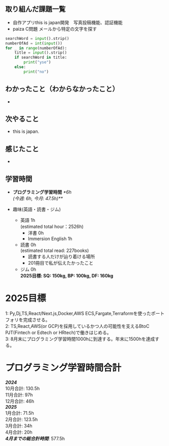 ## 取り組んだ課題一覧
- 自作アプリthis is japan開発　写真投稿機能、認証機能
- paiza C問題 メールから特定の文字を探す
```python
searchWord = input().strip()
numberOfAd = int(input())
for _ in range(numberOfAd):
    title = input().strip()
    if searchWord in title:
        print("yse")
    else:
        print("no")
``` 

## わかったこと（わからなかったこと）
- 

## 次やること
- this is japan.

## 感じたこと
- 

## 学習時間
- **プログラミング学習時間**
_*6h<br>
(今週: 6h, 今月: 47.5h)**_

- 趣味(英語・読書・ジム)
  - 英語 1h<br>(estimated total hour：2526h)
    - 洋書 0h
    - Immersion English 1h
  - 読書 0h<br>(estimated total read: 227books)
    - 読書する人だけが辿り着ける場所
    - 201冊目で私が伝えたかったこと
  - ジム 0h<br>**2025目標: SQ: 150kg, BP: 100kg, DF: 160kg**

# 2025目標
1: Py,Dj,TS,React/Next.js,Docker,AWS ECS,Fargate,Terraformを使ったポートフォリを完成させる。<br>
2: TS,React,AWS(or GCP)を採用しているかつ人の可能性を支えるBtoC PJT(Fintech or Edtech or HRtech)で働きはじめる。<br>
3: 8月末にプログラミング学習時間1000hに到達する。年末に1500hを達成する。<br>

# プログラミング学習時間合計
_**2024**_<br>
10月合計: 130.5h<br>
11月合計: 97h<br>
12月合計: 46h<br>
_**2025**_<br>
1月合計: 71.5h<br>
2月合計: 123.5h <br>
3月合計: 34h <br>
4月合計: 20h <br>
_**4月までの総合計時間**_: 577.5h
